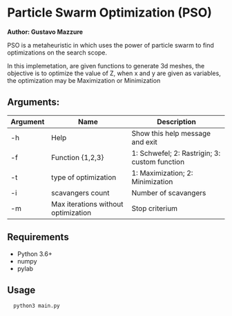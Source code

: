 # Particle Swarm Optimization (PSO)
  **Author: Gustavo Mazzure**

  PSO is a metaheuristic in which uses the power of particle swarm to find optimizations on the search scope.

  In this implemetation, are given functions to generate 3d meshes, the objective is to optimize the value of Z, when
  x and y are given as variables, the optimization may be Maximization or Minimization
  
## Arguments:
| Argument    | Name  | Description |
| ----------- | -------------------- | ----------- |
|-h           | Help                 | Show this help message and exit |
|-f           | Function {1,2,3}     | 1: Schwefel; 2: Rastrigin; 3: custom function |
|-t           | type of optimization | 1: Maximization; 2: Minimization |
|-i           | scavangers count     | Number of scavangers |
|-m           | Max iterations without optimization     | Stop criterium |

## Requirements
  - Python 3.6+
  - numpy
  - pylab

## Usage

  ```
    python3 main.py
  ```